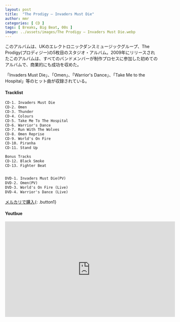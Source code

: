 ```yaml
---
layout: post
title:  "The Prodigy – Invaders Must Die"
author: mmr
categories: [ CD ]
tags: [ Breaks, Big Beat, 00s ]
image: ../assets/images/The Prodigy – Invaders Must Die.webp
---
```


このアルバムは、UKのエレクトロニックダンスミュージックグループ、The Prodigy(プロディジー)の5枚目のスタジオ・アルバム。2009年にリリースされたこのアルバムは、すべてのバンドメンバーが制作プロセスに参加した初めてのアルバムで、商業的にも成功を収めた。

「Invaders Must Die」、「Omen」、「Warrior's Dance」、「Take Me to the Hospital」等のヒット曲が収録されている。


#### Tracklist
```md
CD-1. Invaders Must Die
CD-2. Omen
CD-3. Thunder
CD-4. Colours
CD-5. Take Me To The Hospital
CD-6. Warrior's Dance
CD-7. Run With The Wolves
CD-8. Omen Reprise
CD-9. World's On Fire
CD-10. Piranha
CD-11. Stand Up

Bonus Tracks
CD-12. Black Smoke
CD-13. Fighter Beat


DVD-1. Invaders Must Die(PV)
DVD-2. Omen(PV)
DVD-3. World's On Fire (Live)
DVD-4. Warrior's Dance (Live)
```

[メルカリで購入](https://jp.mercari.com/item/m51872530996?afid=6142608987){: .button1}

#### Youtbue
<iframe width="560" height="315" src="https://www.youtube.com/embed/4_Yxs0LYP1E?si=JWJmw6IaD-XTXe8-" title="YouTube video player" frameborder="0" allow="accelerometer; autoplay; clipboard-write; encrypted-media; gyroscope; picture-in-picture; web-share" referrerpolicy="strict-origin-when-cross-origin" allowfullscreen></iframe>